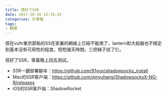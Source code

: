 ```yaml
---
title: 搭好了SSR
date: 2017-10-18 15:34:33
categories: 計算機
tags:
- 翻牆
---
```

搭在vultr東京節點的SS在家裏的網絡上已經不能用了，lantern和大殺器也不穩定到基本沒有可用性的程度。短短幾天時間，三把梯子挂了仨。

搭好了SSR，等着晚上回去測試。

  - SSR一鍵部署腳本：https://github.com/91yun/shadowsocks_install
  - Mac的SSR客戶端：https://github.com/qinyuhang/ShadowsocksX-NG-R/releases
  - iOS的SSR客戶端：ShadowRocket
